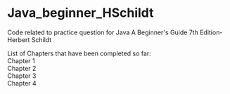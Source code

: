 # Java_beginner_HSchildt
Code related to practice question for Java A Beginner's Guide 7th Edition-Herbert Schildt 

List of Chapters that have been completed so far:<br />
Chapter 1<br />
Chapter 2<br />
Chapter 3<br />
Chapter 4<br />